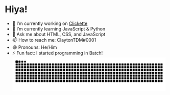 # Hiya!
- 🔭 I’m currently working on [Clickette](https://clickette.net/)
- 🌱 I’m currently learning JavaScript & Python
- 💬 Ask me about HTML, CSS, and JavaScript
- 📫 How to reach me: ClaytonTDM#0001
- 😄 Pronouns: He/Him
- ⚡ Fun fact: I started programming in Batch!
![github contribution grid snake animation](https://github.com/ClaytonTDM/claytontdm/raw/output/github-contribution-grid-snake-dark.svg)